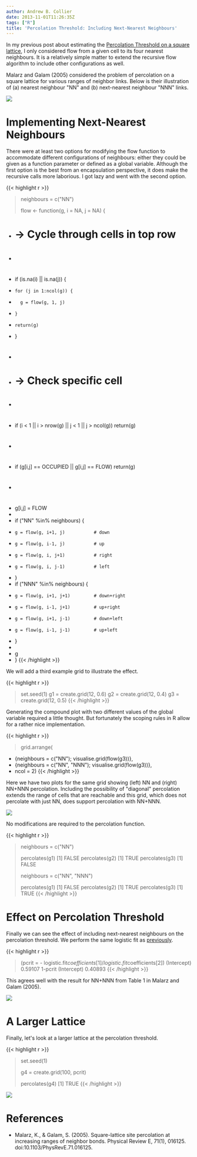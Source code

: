 ```yaml
---
author: Andrew B. Collier
date: 2013-11-01T11:26:35Z
tags: ["R"]
title: 'Percolation Threshold: Including Next-Nearest Neighbours'
---
```


In my previous post about estimating the [Percolation Threshold on a square lattice](http://www.exegetic.biz/blog/2013/10/percolation-threshold-on-a-square-lattice/), I only considered flow from a given cell to its four nearest neighbours. It is a relatively simple matter to extend the recursive flow algorithm to include other configurations as well.

Malarz and Galam (2005) considered the problem of percolation on a square lattice for various ranges of neighbor links. Below is their illustration of (a) nearest neighbour "NN" and (b) next-nearest neighbour "NNN" links.

<img src="/img/2013/10/malarz-neighbours.png">

# Implementing Next-Nearest Neighbours

There were at least two options for modifying the flow function to accommodate different configurations of neighbours: either they could be given as a function parameter or defined as a global variable. Although the first option is the best from an encapsulation perspective, it does make the recursive calls more laborious. I got lazy and went with the second option.

{{< highlight r >}}
> neighbours = c("NN")
> 
> flow <- function(g, i = NA, j = NA) {
+   # -> Cycle through cells in top row
+   #
+   if (is.na(i) || is.na(j)) {
+     for (j in 1:ncol(g)) {
+       g = flow(g, 1, j)
+     }
+     return(g)
+   }
+   #
+   # -> Check specific cell
+   #
+   if (i < 1 || i > nrow(g) || j < 1 || j > ncol(g)) return(g)
+   #
+   if (g[i,j] == OCCUPIED || g[i,j] == FLOW) return(g)
+   #
+   g[i,j] = FLOW
+   
+   if ("NN" %in% neighbours) {
+     g = flow(g, i+1, j)           # down
+     g = flow(g, i-1, j)           # up
+     g = flow(g, i, j+1)           # right
+     g = flow(g, i, j-1)           # left
+   }
+   if ("NNN" %in% neighbours) {
+     g = flow(g, i+1, j+1)         # down+right
+     g = flow(g, i-1, j+1)         # up+right
+     g = flow(g, i+1, j-1)         # down+left
+     g = flow(g, i-1, j-1)         # up+left
+   }
+   
+   g
+ }
{{< /highlight >}}

We will add a third example grid to illustrate the effect.

{{< highlight r >}}
> set.seed(1)
> g1 = create.grid(12, 0.6)
> g2 = create.grid(12, 0.4)
> g3 = create.grid(12, 0.5)
{{< /highlight >}}

Generating the compound plot with two different values of the global variable required a little thought. But fortunately the scoping rules in R allow for a rather nice implementation.

{{< highlight r >}}
> grid.arrange(
+   {neighbours = c("NN"); visualise.grid(flow(g3))},
+   {neighbours = c("NN", "NNN"); visualise.grid(flow(g3))},
+   ncol = 2)
{{< /highlight >}}

Here we have two plots for the same grid showing (left) NN and (right) NN+NNN percolation. Including the possibility of "diagonal" percolation extends the range of cells that are reachable and this grid, which does not percolate with just NN, does support percolation with NN+NNN.

<img src="/img/2013/10/grids-NN-NNN-flow.png">

No modifications are required to the percolation function.

{{< highlight r >}}
> neighbours = c("NN")
> 
> percolates(g1)
[1] FALSE
> percolates(g2)
[1] TRUE
> percolates(g3)
[1] FALSE
> 
> neighbours = c("NN", "NNN")
> 
> percolates(g1)
[1] FALSE
> percolates(g2)
[1] TRUE
> percolates(g3)
[1] TRUE
{{< /highlight >}}

# Effect on Percolation Threshold

Finally we can see the effect of including next-nearest neighbours on the percolation threshold. We perform the same logistic fit as [previously](http://www.exegetic.biz/blog/2013/10/percolation-threshold-on-a-square-lattice/).

{{< highlight r >}}
> (pcrit = - logistic.fit$coefficients[1] / logistic.fit$coefficients[2])
(Intercept) 
    0.59107 
> 1-pcrit
(Intercept) 
    0.40893
{{< /highlight >}}

This agrees well with the result for NN+NNN from Table 1 in Malarz and Galam (2005).

<img src="/img/2013/10/percolation-probability-threshold-NN-NNN.png">

# A Larger Lattice

Finally, let's look at a larger lattice at the percolation threshold.

{{< highlight r >}}
> set.seed(1)
>
> g4 = create.grid(100, pcrit)
>
> percolates(g4)
[1] TRUE
{{< /highlight >}}

<img src="/img/2013/11/grid-100-NN-NNN-flow.png">

# References

* Malarz, K., & Galam, S. (2005). Square-lattice site percolation at increasing ranges of neighbor bonds. Physical Review E, 71(1), 016125. doi:10.1103/PhysRevE.71.016125.